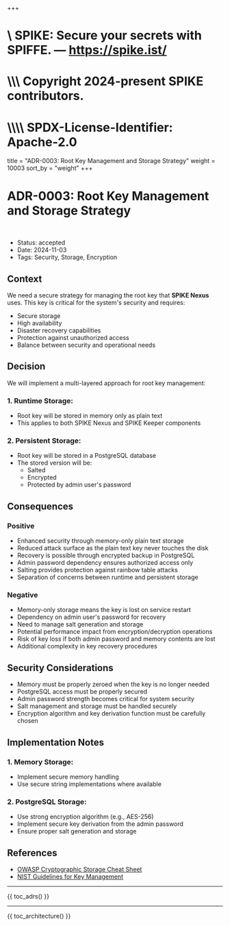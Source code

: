 +++
#    \\ SPIKE: Secure your secrets with SPIFFE. — https://spike.ist/
#  \\\\\ Copyright 2024-present SPIKE contributors.
# \\\\\\\ SPDX-License-Identifier: Apache-2.0

title = "ADR-0003: Root Key Management and Storage Strategy"
weight = 10003
sort_by = "weight"
+++

# ADR-0003: Root Key Management and Storage Strategy

<br style="clear:both" />

- Status: accepted
- Date: 2024-11-03
- Tags: Security, Storage, Encryption

## Context

We need a secure strategy for managing the root key that **SPIKE Nexus**
uses. This key is critical for the system's security and requires:

- Secure storage
- High availability
- Disaster recovery capabilities
- Protection against unauthorized access
- Balance between security and operational needs

## Decision

We will implement a multi-layered approach for root key management:

### 1. Runtime Storage:

* Root key will be stored in memory only as plain text
* This applies to both SPIKE Nexus and SPIKE Keeper components

### 2. Persistent Storage:

* Root key will be stored in a PostgreSQL database
* The stored version will be:
  * Salted
  * Encrypted
  * Protected by admin user's password

## Consequences

### Positive
* Enhanced security through memory-only plain text storage
* Reduced attack surface as the plain text key never touches the disk
* Recovery is possible through encrypted backup in PostgreSQL
* Admin password dependency ensures authorized access only
* Salting provides protection against rainbow table attacks
* Separation of concerns between runtime and persistent storage

### Negative
* Memory-only storage means the key is lost on service restart
* Dependency on admin user's password for recovery
* Need to manage salt generation and storage
* Potential performance impact from encryption/decryption operations
* Risk of key loss if both admin password and memory contents are lost
* Additional complexity in key recovery procedures

## Security Considerations
* Memory must be properly zeroed when the key is no longer needed
* PostgreSQL access must be properly secured
* Admin password strength becomes critical for system security
* Salt management and storage must be handled securely
* Encryption algorithm and key derivation function must be carefully chosen

## Implementation Notes

### 1. Memory Storage:
* Implement secure memory handling
* Use secure string implementations where available

### 2. PostgreSQL Storage:
* Use strong encryption algorithm (e.g., AES-256)
* Implement secure key derivation from the admin password
* Ensure proper salt generation and storage

## References

- [OWASP Cryptographic Storage Cheat Sheet](https://cheatsheetseries.owasp.org/cheatsheets/Cryptographic_Storage_Cheat_Sheet.html)
- [NIST Guidelines for Key Management](https://csrc.nist.gov/projects/key-management/key-management-guidelines)

----

{{ toc_adrs() }}

----

{{ toc_architecture() }}
